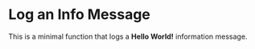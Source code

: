 <!--
title: .'Log an info message'
description: 'Logs an info message'
platform: EDJX
language: C++
-->

# Log an Info Message

This is a minimal function that logs a **Hello World!** information message.